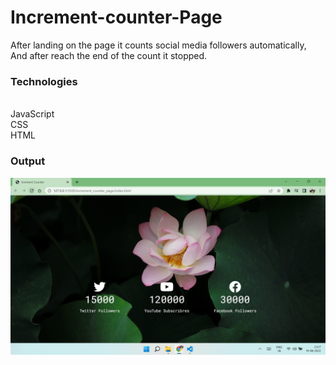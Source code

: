 # Increment-counter-Page

After landing on the page it counts  social media followers automatically, And after reach the end of the count it stopped.

### Technologies ###
<br>JavaScript
<br>CSS
<br>HTML

### Output ###
![Alt text](increment-output-1.png?raw=true "Title")
